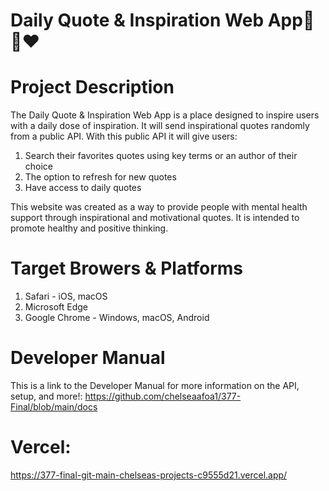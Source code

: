 # Daily Quote & Inspiration Web App🌄🌻❤️

# Project Description
The Daily Quote & Inspiration Web App is a place designed to inspire users with a daily dose of inspiration.
It will send inspirational quotes randomly from a public API. With this public API it will give users:
1. Search their favorites quotes using key terms or an author of their choice
2. The option to refresh for new quotes
3. Have access to daily quotes

This website was created as a way to provide people with mental health support through inspirational and motivational quotes.
It is intended to promote healthy and positive thinking.

# Target Browers & Platforms
1. Safari - iOS, macOS
2. Microsoft Edge
3. Google Chrome - Windows, macOS, Android

# Developer Manual
This is a link to the Developer Manual for more information on the API, setup, and more!: https://github.com/chelseaafoa1/377-Final/blob/main/docs

# Vercel:
https://377-final-git-main-chelseas-projects-c9555d21.vercel.app/
